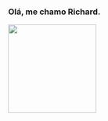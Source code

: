 ### Olá, me chamo Richard.

<div>
  <a href="https://github.com/ReversiveDev">
  <img height="180em" src="github-readme-stats.vercel.app/api?username=ReversiveDev&show_icons=true&title_color=20dcc9&bg_color=212121&text_color=ffffff&icon_color=20dcc9">
</div>


